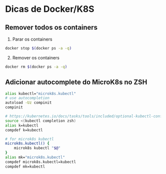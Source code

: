 # Dicas de Docker/K8S

## Remover todos os containers

1. Parar os containers

```bash
docker stop $(docker ps -a -q)
```

2. Remover os containers

```bash
docker rm $(docker ps -a -q)
```

## Adicionar autocomplete do MicroK8s no ZSH
```sh
alias kubectl="microk8s.kubectl"
# use autocompletion
autoload -Uz compinit
compinit

# https://kubernetes.io/docs/tasks/tools/included/optional-kubectl-configs-zsh/
source <(kubectl completion zsh)
alias k=kubectl
compdef k=kubectl

# for microk8s kubectl
microk8s.kubectl() {
    microk8s kubectl "$@"
}
alias mk="microk8s.kubectl"
compdef microk8s.kubectl=kubectl
compdef mk=kubectl
```
